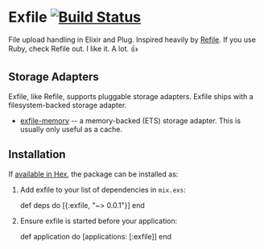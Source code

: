 # Exfile [![Build Status](https://travis-ci.org/keichan34/exfile.svg?branch=master)](https://travis-ci.org/keichan34/exfile)

File upload handling in Elixir and Plug. Inspired heavily by [Refile](https://github.com/refile/refile).
If you use Ruby, check Refile out. I like it. A lot. 👍

## Storage Adapters

Exfile, like Refile, supports pluggable storage adapters. Exfile ships with a
filesystem-backed storage adapter.

* [exfile-memory](https://github.com/keichan34/exfile-memory) -- a memory-backed
  (ETS) storage adapter. This is usually only useful as a cache.

## Installation

If [available in Hex](https://hex.pm/docs/publish), the package can be installed as:

  1. Add exfile to your list of dependencies in `mix.exs`:

        def deps do
          [{:exfile, "~> 0.0.1"}]
        end

  2. Ensure exfile is started before your application:

        def application do
          [applications: [:exfile]]
        end
